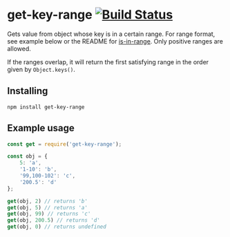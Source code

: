 # get-key-range [![Build Status](https://travis-ci.org/rahatarmanahmed/get-key-range.svg?branch=master)](https://travis-ci.org/rahatarmanahmed/get-key-range)

Gets value from object whose key is in a certain range. For range format, see example below or the README for [is-in-range](http://npm.im/is-in-range). Only positive ranges are allowed.

If the ranges overlap, it will return the first satisfying range in the order given by `Object.keys()`.

## Installing

`npm install get-key-range`

## Example usage

```js
const get = require('get-key-range');

const obj = {
    5: 'a',
    '1-10': 'b',
    '99,100-102': 'c',
    '200.5': 'd'
};

get(obj, 2) // returns 'b'
get(obj, 5) // returns 'a'
get(obj, 99) // returns 'c'
get(obj, 200.5) // returns 'd'
get(obj, 0) // returns undefined
```
